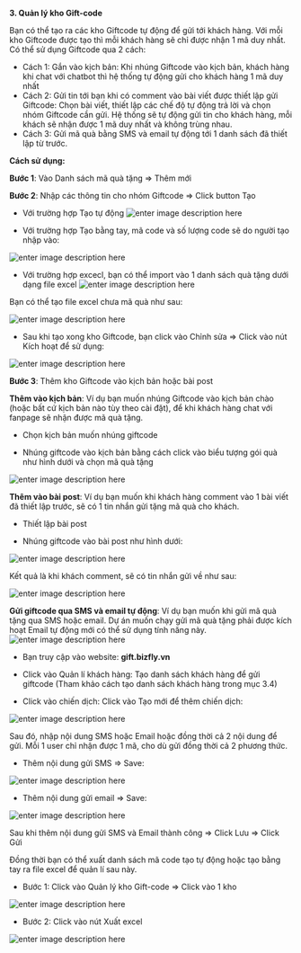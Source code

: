 **3. Quản lý kho Gift-code**

Bạn có thể tạo ra các kho Giftcode tự động để gửi tới khách hàng. Với mỗi kho Giftcode được tạo thì mỗi khách hàng sẽ chỉ được nhận 1 mã duy nhất. Có thể sử dụng Giftcode qua 2 cách:

-   Cách 1: Gắn vào kịch bản: Khi nhúng Giftcode vào kịch bản, khách hàng khi chat với chatbot thì hệ thống tự động gửi cho khách hàng 1 mã duy nhất
-   Cách 2: Gửi tin tới bạn khi có comment vào bài viết được thiết lập gửi Giftcode: Chọn bài viết, thiết lập các chế độ tự động trả lời và chọn nhóm Giftcode cần gửi. Hệ thống sẽ tự động gửi tin cho khách hàng, mỗi khách sẽ nhận được 1 mã duy nhất và không trùng nhau.
-   Cách 3: Gửi mã quà bằng SMS và email tự động tới 1 danh sách đã thiết lập từ trước.

**Cách sử dụng:**

**Bước 1**: Vào Danh sách mã quà tặng => Thêm mới

**Bước 2**: Nhập các thông tin cho nhóm Giftcode => Click button Tạo

- Với trường hợp Tạo tự động
![enter image description here](https://static8.muarecdn.com/original/muare/images/2019/11/20/5385258_8.png)

- Với  trường hợp Tạo bằng tay, mã code và số lượng code sẽ do người tạo nhập vào:

![enter image description here](https://static8.muarecdn.com/original/muare/images/2019/11/20/5385261_9.png)

-  Với trường hợp excecl, bạn có thể import vào 1 danh sách quà tặng dưới dạng file excel
![enter image description here](https://static8.muarecdn.com/original/muare/images/2019/11/20/5385268_10.png)

Bạn có thể tạo file excel chưa mã quà như sau:

![enter image description here](https://static8.muarecdn.com/original/muare/images/2019/11/20/5385280_11.png)

- Sau khi tạo xong kho Giftcode, bạn click vào Chỉnh sửa => Click vào nút Kích hoạt để sử dụng:

![enter image description here](https://static8.muarecdn.com/original/muare/images/2019/11/20/5385291_12.png)

**Bước 3**: Thêm kho Giftcode vào kịch bản hoặc bài post

**Thêm vào kịch bản**: Ví dụ bạn muốn nhúng Giftcode vào kịch bản chào (hoặc bất cứ kịch bản nào tùy theo cài đặt), để khi khách hàng chat với fanpage sẽ nhận được mã quà tặng.

- Chọn kịch bản muốn nhúng giftcode

- Nhúng giftcode vào kịch bản bằng cách click vào biểu tượng gói quà như hình dưới và chọn mã quà tặng


![enter image description here](https://static8.muarecdn.com/original/muare/images/2019/11/20/5385313_13.png)

**Thêm vào bài post**: Ví dụ bạn muốn khi khách hàng comment vào 1 bài viết đã thiết lập trước, sẽ có 1 tin nhắn gửi tặng mã quà cho khách.

- Thiết lập bài post

- Nhúng giftcode vào bài post như hình dưới:

![enter image description here](https://static8.muarecdn.com/original/muare/images/2019/11/20/5385315_14.png)

Kết quả là khi khách comment, sẽ có tin nhắn gửi về như sau:

![enter image description here](https://static8.muarecdn.com/original/muare/images/2019/11/20/5385318_15.png)

 **Gửi giftcode qua SMS và email tự động**: Ví dụ bạn muốn khi gửi mã quà tặng qua SMS hoặc email. Dự án muốn chạy gửi mã quà tặng phải được kích hoạt Email tự động mới có thể sử dụng tính năng này.
 ![enter image description here](https://static8.muarecdn.com/original/muare/images/2019/11/20/5385323_16.png)

- Bạn truy cập vào website: **gift.bizfly.vn**

- Click vào Quản lí khách hàng: Tạo danh sách khách hàng để gửi giftcode (Tham khảo cách tạo danh sách khách hàng trong mục 3.4)

- Click vào chiến dịch: Click vào Tạo mới để thêm chiến dịch:

![enter image description here](https://static8.muarecdn.com/original/muare/images/2019/11/20/5385327_17.png)

Sau đó, nhập nội dung SMS hoặc Email hoặc đồng thời cả 2 nội dung để gửi. Mỗi 1 user chỉ nhận được 1 mã, cho dù gửi đồng thời cả 2 phương thức.

- Thêm nội dung gửi SMS => Save:

![enter image description here](https://static8.muarecdn.com/original/muare/images/2019/11/20/5385333_18.png)

- Thêm nội dung gửi email => Save:

![enter image description here](https://static8.muarecdn.com/original/muare/images/2019/11/20/5385334_19.png)

Sau khi thêm nội dung gửi SMS và Email thành công => Click Lưu => Click Gửi

Đồng thời bạn có thể xuất danh sách mã code tạo tự động hoặc tạo bằng tay ra file excel để quản lí sau này.

- Bước 1: Click vào Quản lý kho Gift-code => Click vào 1 kho

![enter image description here](https://static8.muarecdn.com/original/muare/images/2019/11/20/5385347_20.png)

- Bước 2: Click vào nút Xuất excel

![enter image description here](https://static8.muarecdn.com/original/muare/images/2019/11/20/5385352_21.png)


